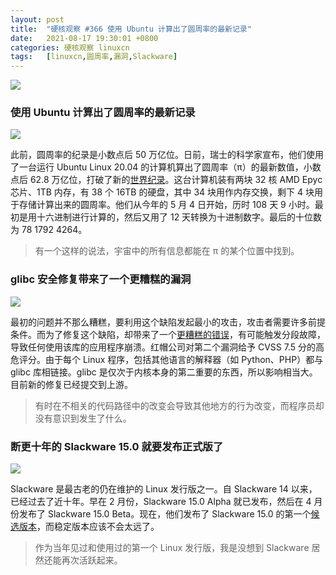 ```yaml
---
layout: post
title:	"硬核观察 #366 使用 Ubuntu 计算出了圆周率的最新记录"
date:	2021-08-17 19:30:01 +0800 
categories:	硬核观察 linuxcn 
tags:	[linuxcn,圆周率,漏洞,Slackware]
---
```



![](/Asserts/Images//attachment/album/202108/17/192840f4ik8fkyw4ydxyzk.jpg)


### 使用 Ubuntu 计算出了圆周率的最新记录


![](/Asserts/Images//attachment/album/202108/17/192908wjk0jjh7x1sg7jgu.jpg)


此前，圆周率的纪录是小数点后 50 万亿位。日前，瑞士的科学家宣布，他们使用了一台运行 Ubuntu Linux 20.04 的计算机算出了圆周率（π）的最新数值，小数点后 62.8 万亿位，打破了新的[世界纪录](https://www.theregister.com/2021/08/17/pi_world_record_challenged/ "https://www.theregister.com/2021/08/17/pi_world_record_challenged/")。这台计算机装有两块 32 核 AMD Epyc 芯片、1TB 内存，有 38 个 16TB 的硬盘，其中 34 块用作内存交换，剩下 4 块用于存储计算出来的圆周率。他们从今年的 5 月 4 日开始，历时 108 天 9 小时。最初是用十六进制进行计算的，然后又用了 12 天转换为十进制数字。最后的十位数为 78 1792 4264。



> 
> 有一个这样的说法，宇宙中的所有信息都能在 π 的某个位置中找到。
> 
> 
> 


### glibc 安全修复带来了一个更糟糕的漏洞


![](/Asserts/Images//attachment/album/202108/17/192935wgnze4gx5jzzi5ad.jpg)


最初的问题并不那么糟糕，要利用这个缺陷发起最小的攻击，攻击者需要许多前提条件。而为了修复这个缺陷，却带来了一个[更糟糕的错误](https://www.zdnet.com/article/linux-glibc-security-fix-created-a-nastier-linux-bug/ "https://www.zdnet.com/article/linux-glibc-security-fix-created-a-nastier-linux-bug/")，有可能触发分段故障，导致任何使用该库的应用程序崩溃。红帽公司对第二个漏洞给予 CVSS 7.5 分的高危评分。由于每个 Linux 程序，包括其他语言的解释器（如 Python、PHP）都与 glibc 库相链接。glibc 是仅次于内核本身的第二重要的东西，所以影响相当大。目前新的修复已经提交到上游。



> 
> 有时在不相关的代码路径中的改变会导致其他地方的行为改变，而程序员却没有意识到发生了什么。
> 
> 
> 


### 断更十年的 Slackware 15.0 就要发布正式版了


![](/Asserts/Images//attachment/album/202108/17/192946si9ul0b8733li7b1.jpg)


Slackware 是最古老的仍在维护的 Linux 发行版之一。自 Slackware 14 以来，已经过去了近十年。早在 2 月份，Slackware 15.0 Alpha 就已发布，然后在 4 月份发布了 Slackware 15.0 Beta。现在，他们发布了 Slackware 15.0 的第一个[候选版本](http://www.slackware.com/changelog/current.php?cpu=x86_64 "http://www.slackware.com/changelog/current.php?cpu=x86_64")，而稳定版本应该不会太远了。



> 
> 作为当年见过和使用过的第一个 Linux 发行版，我是没想到 Slackware 居然还能再次活跃起来。
> 
> 
>
